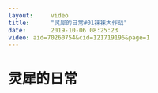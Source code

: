 ```yaml
---
layout:     video 
title:      "灵犀的日常#01袜袜大作战"
date:       2019-10-06 08:25:23
video: aid=70260754&cid=121719196&page=1
---
```


# 灵犀的日常
